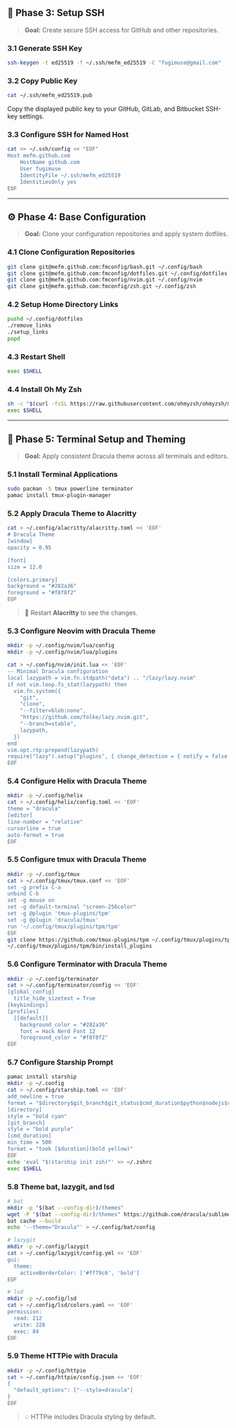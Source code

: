 ## 🔐 Phase 3: Setup SSH
> **Goal:** Create secure SSH access for GitHub and other repositories.

### 3.1 Generate SSH Key
```bash
ssh-keygen -t ed25519 -f ~/.ssh/mefm_ed25519 -C "fugimuse@gmail.com"
```

### 3.2 Copy Public Key
```bash
cat ~/.ssh/mefm_ed25519.pub
```
Copy the displayed public key to your GitHub, GitLab, and Bitbucket SSH-key settings.

### 3.3 Configure SSH for Named Host
```bash
cat >> ~/.ssh/config << "EOF"
Host mefm.github.com
    HostName github.com
    User fugimuse
    IdentityFile ~/.ssh/mefm_ed25519
    IdentitiesOnly yes
EOF
```

---

## ⚙️ Phase 4: Base Configuration
> **Goal:** Clone your configuration repositories and apply system dotfiles.

### 4.1 Clone Configuration Repositories
```bash
git clone git@mefm.github.com:fmconfig/bash.git ~/.config/bash
git clone git@mefm.github.com:fmconfig/dotfiles.git ~/.config/dotfiles
git clone git@mefm.github.com:fmconfig/nvim.git ~/.config/nvim
git clone git@mefm.github.com:fmconfig/zsh.git ~/.config/zsh
```

### 4.2 Setup Home Directory Links
```bash
pushd ~/.config/dotfiles
./remove_links
./setup_links
popd
```

### 4.3 Restart Shell
```bash
exec $SHELL
```

### 4.4 Install Oh My Zsh
```bash
sh -c "$(curl -fsSL https://raw.githubusercontent.com/ohmyzsh/ohmyzsh/master/tools/install.sh)"
exec $SHELL
```

---

## 🧛 Phase 5: Terminal Setup and Theming
> **Goal:** Apply consistent Dracula theme across all terminals and editors.

### 5.1 Install Terminal Applications
```bash
sudo pacman -S tmux powerline terminator
pamac install tmux-plugin-manager
```

### 5.2 Apply Dracula Theme to Alacritty
```bash
cat > ~/.config/alacritty/alacritty.toml << 'EOF'
# Dracula Theme
[window]
opacity = 0.95

[font]
size = 12.0

[colors.primary]
background = "#282a36"
foreground = "#f8f8f2"
EOF
```
> 🎨 Restart **Alacritty** to see the changes.

### 5.3 Configure Neovim with Dracula Theme
```bash
mkdir -p ~/.config/nvim/lua/config
mkdir -p ~/.config/nvim/lua/plugins

cat > ~/.config/nvim/init.lua << 'EOF'
-- Minimal Dracula configuration
local lazypath = vim.fn.stdpath("data") .. "/lazy/lazy.nvim"
if not vim.loop.fs_stat(lazypath) then
  vim.fn.system({
    "git",
    "clone",
    "--filter=blob:none",
    "https://github.com/folke/lazy.nvim.git",
    "--branch=stable",
    lazypath,
  })
end
vim.opt.rtp:prepend(lazypath)
require("lazy").setup("plugins", { change_detection = { notify = false } })
EOF
```

### 5.4 Configure Helix with Dracula Theme
```bash
mkdir -p ~/.config/helix
cat > ~/.config/helix/config.toml << 'EOF'
theme = "dracula"
[editor]
line-number = "relative"
cursorline = true
auto-format = true
EOF
```

### 5.5 Configure tmux with Dracula Theme
```bash
mkdir -p ~/.config/tmux
cat > ~/.config/tmux/tmux.conf << 'EOF'
set -g prefix C-a
unbind C-b
set -g mouse on
set -g default-terminal "screen-256color"
set -g @plugin 'tmux-plugins/tpm'
set -g @plugin 'dracula/tmux'
run '~/.config/tmux/plugins/tpm/tpm'
EOF
git clone https://github.com/tmux-plugins/tpm ~/.config/tmux/plugins/tpm
~/.config/tmux/plugins/tpm/bin/install_plugins
```

### 5.6 Configure Terminator with Dracula Theme
```bash
mkdir -p ~/.config/terminator
cat > ~/.config/terminator/config << 'EOF'
[global_config]
  title_hide_sizetext = True
[keybindings]
[profiles]
  [[default]]
    background_color = "#282a36"
    font = Hack Nerd Font 12
    foreground_color = "#f8f8f2"
EOF
```

### 5.7 Configure Starship Prompt
```bash
pamac install starship
mkdir -p ~/.config
cat > ~/.config/starship.toml << 'EOF'
add_newline = true
format = "$directory$git_branch$git_status$cmd_duration$python$nodejs$rust"
[directory]
style = "bold cyan"
[git_branch]
style = "bold purple"
[cmd_duration]
min_time = 500
format = "took [$duration](bold yellow)"
EOF
echo 'eval "$(starship init zsh)"' >> ~/.zshrc
exec $SHELL
```

### 5.8 Theme bat, lazygit, and lsd
```bash
# bat
mkdir -p "$(bat --config-dir)/themes"
wget -P "$(bat --config-dir)/themes" https://github.com/dracula/sublime/raw/master/Dracula.tmTheme
bat cache --build
echo '--theme="Dracula"' > ~/.config/bat/config

# lazygit
mkdir -p ~/.config/lazygit
cat > ~/.config/lazygit/config.yml << 'EOF'
gui:
  theme:
    activeBorderColor: ['#ff79c6', 'bold']
EOF

# lsd
mkdir -p ~/.config/lsd
cat > ~/.config/lsd/colors.yaml << 'EOF'
permission:
  read: 212
  write: 228
  exec: 84
EOF
```

### 5.9 Theme HTTPie with Dracula
```bash
mkdir -p ~/.config/httpie
cat > ~/.config/httpie/config.json << 'EOF'
{
  "default_options": ["--style=dracula"]
}
EOF
```
> 💡 HTTPie includes Dracula styling by default.
